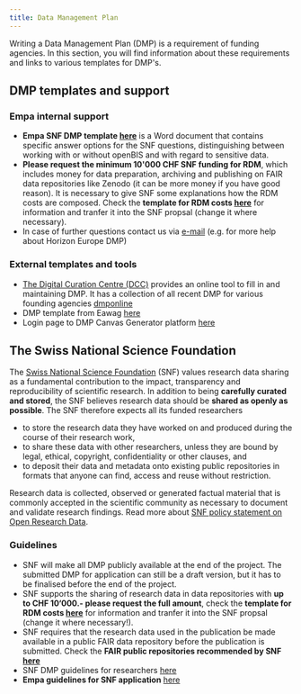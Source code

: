 ```yaml
---
title: Data Management Plan
---
```


Writing a Data Management Plan (DMP) is a requirement of funding agencies.
In this section, you will find information about these requirements and links to various templates for DMP's.

## DMP templates and support

### Empa internal support
- **Empa SNF DMP template [here](https://www.empa.ch/documents/10817006/0/Empa+DMP+Template+for+SNF/9e33c4e4-dbad-4371-8e05-fb5fd81dcf58)** is a Word document that contains specific answer options for the SNF questions, distinguishing between working with or without openBIS and with regard to sensitive data.
- **Please request the minimum 10'000 CHF SNF funding for RDM**, which includes money for data preparation, archiving and publishing on FAIR data repositories like Zenodo (it can be more money if you have good reason). It is necessary to give SNF some explanations how the RDM costs are composed. Check the **template for RDM costs [here](https://www.empa.ch/documents/10817006/0/SNF_costs_RDM_basis_v1/10be2210-70c7-4075-8671-7a1938dbaef8)** for information and tranfer it into the SNF propsal (change it where necessary).
- In case of further questions contact us via [e-mail](mailto:scientificit@empa.ch) (e.g. for more help about Horizon Europe DMP)

### External templates and tools
- [The Digital Curation Centre (DCC)](https://www.dcc.ac.uk/dmponline) provides an online tool to fill in and maintaining DMP. It has a collection of all recent DMP for various founding agencies [dmponline](https://dmponline.dcc.ac.uk/)
- DMP template from Eawag [here](https://opendata.eawag.ch/dmp/)
- Login page to DMP Canvas Generator platform [here](https://dmp.vital-it.ch/#/login)

## The Swiss National Science Foundation
The [Swiss National Science Foundation](http://www.snf.ch) (SNF) values research data sharing as a fundamental contribution to the impact, transparency and reproducibility of scientific research.
In addition to being **carefully curated and stored**, the SNF believes research data should be **shared as openly as possible**.
The SNF therefore expects all its funded researchers

- to store the research data they have worked on and produced during the course of their research work,
- to share these data with other researchers, unless they are bound by legal, ethical, copyright, confidentiality or other clauses, and
- to deposit their data and metadata onto existing public repositories in formats that anyone can find, access and reuse without restriction.

Research data is collected, observed or generated factual material that is commonly accepted in the scientific community as necessary to document and validate research findings.
Read more about [SNF policy statement on Open Research Data](https://www.snf.ch/en/dMILj9t4LNk8NwyR/topic/open-research-data).

### Guidelines
- SNF will make all DMP publicly available at the end of the project. The submitted DMP for application can still be a draft version, but it has to be finalised before the end of the project.
- SNF supports the sharing of research data in data repositories with **up to CHF 10‘000.- please request the full amount**, check the **template for RDM costs [here](https://www.empa.ch/documents/10817006/0/SNF_costs_RDM_basis_v1/10be2210-70c7-4075-8671-7a1938dbaef8)** for information and tranfer it into the SNF propsal (change it where necessary!).
- SNF requires that the research data used in the publication be made available in a public FAIR data repository before the publication is submitted. Check the **FAIR public repositories recommended by SNF [here](https://www.snf.ch/en/WtezJ6qxuTRnSYgF/topic/open-research-data-which-data-repositories-can-be-used)**
- SNF DMP guidelines for researchers [here](https://www.snf.ch/en/FAiWVH4WvpKvohw9/topic/research-policies)
- **Empa guidelines for SNF application** [here](https://www.empa.ch/group/s607/snf-schweizerischer-nationalfonds)
